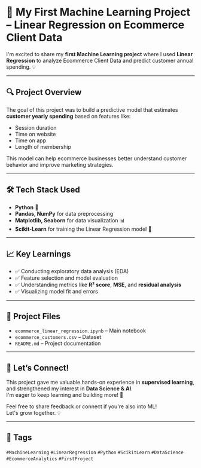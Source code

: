 # 🚀 My First Machine Learning Project – Linear Regression on Ecommerce Client Data

I'm excited to share my **first Machine Learning project** where I used **Linear Regression** to analyze Ecommerce Client Data and predict customer annual spending. 💡

---

## 🔍 Project Overview

The goal of this project was to build a predictive model that estimates **customer yearly spending** based on features like:

- Session duration
- Time on website
- Time on app
- Length of membership

This model can help ecommerce businesses better understand customer behavior and improve marketing strategies.

---

## 🛠️ Tech Stack Used

- **Python** 🐍  
- **Pandas, NumPy** for data preprocessing  
- **Matplotlib, Seaborn** for data visualization 📊  
- **Scikit-Learn** for training the Linear Regression model 🤖  

---

## 📈 Key Learnings

- ✅ Conducting exploratory data analysis (EDA)
- ✅ Feature selection and model evaluation
- ✅ Understanding metrics like **R² score**, **MSE**, and **residual analysis**
- ✅ Visualizing model fit and errors

---

## 📂 Project Files

- `ecommerce_linear_regression.ipynb` – Main notebook
- `ecommerce_customers.csv` – Dataset
- `README.md` – Project documentation

---

## 🤝 Let’s Connect!

This project gave me valuable hands-on experience in **supervised learning**, and strengthened my interest in **Data Science & AI**.  
I'm eager to keep learning and building more! 🚀

Feel free to share feedback or connect if you're also into ML!  
Let's grow together. 💡

---

## 📌 Tags

`#MachineLearning` `#LinearRegression` `#Python` `#ScikitLearn` `#DataScience` `#EcommerceAnalytics` `#FirstProject`
